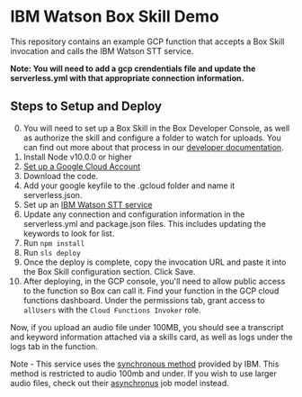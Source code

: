 # IBM Watson Box Skill Demo
This repository contains an example GCP function that accepts a Box Skill invocation and calls the IBM Watson STT service.

**Note: You will need to add a gcp crendentials file and update the serverless.yml with that appropriate connection information.**

## Steps to Setup and Deploy

0. You will need to set up a Box Skill in the Box Developer Console, as well as authorize the skill and configure a folder to watch for uploads. You can find out more about that process in our [developer documentation](https://developer.box.com/guides/applications/custom-skills/setup/). 
1. Install Node v10.0.0 or higher
2. [Set up a Google Cloud Account](https://serverless.com/framework/docs/providers/google/guide/credentials/)
3. Download the code.
4. Add your google keyfile to the .gcloud folder and name it serverless.json.
5. Set up an [IBM Watson STT service](https://cloud.ibm.com/docs/speech-to-text?topic=speech-to-text-gettingStarted#getting-started-before-you-begin-cloud)
6. Update any connection and configuration information in the serverless.yml and package.json files. This includes updating the keywords to look for list.
7. Run `npm install`
8. Run `sls deploy`
9. Once the deploy is complete, copy the invocation URL and paste it into the Box Skill configuration section. Click Save.
10. After deploying, in the GCP console, you'll need to allow public access to the function so Box can call it. Find your function in the GCP cloud functions dashboard. Under the permissions tab, grant access to `allUsers` with the `Cloud Functions Invoker` role. 

Now, if you upload an audio file under 100MB, you should see a transcript and keyword information attached via a skills card, as well as logs under the logs tab in the function.

Note - This service uses the [synchronous method](https://cloud.ibm.com/docs/speech-to-text?topic=speech-to-text-http#HTTP-basic) provided by IBM. This method is restricted to audio 100mb and under. If you wish to use larger audio files, check out their [asynchronus](https://cloud.ibm.com/docs/speech-to-text?topic=speech-to-text-async) job model instead. 